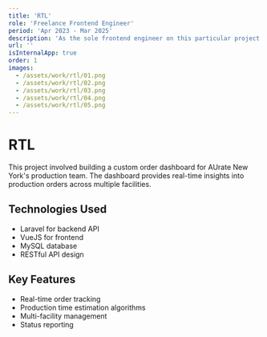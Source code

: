 ```yaml
---
title: 'RTL'
role: 'Freelance Frontend Engineer'
period: 'Apr 2023 - Mar 2025'
description: 'As the sole frontend engineer on this particular project for Ad Alliance, I built a new client portal from scratch using React, Next.js and TypeScript, enabling customers to purchase products and gain insights into their display and video campaigns. I designed reusable components and an intuitive interface, ensuring accessibility according to WCAG guidelines.<br /><br />Working closely with business analysts and product owners, I translated business requirements into user-friendly features. The result is a scalable, sleek, and effective platform that significantly increased customer engagement and satisfaction.'
url: ''
isInternalApp: true
order: 1
images:
  - /assets/work/rtl/01.png
  - /assets/work/rtl/02.png
  - /assets/work/rtl/03.png
  - /assets/work/rtl/04.png
  - /assets/work/rtl/05.png
---
```


# RTL

This project involved building a custom order dashboard for AUrate New York's production team. The dashboard provides real-time insights into production orders across multiple facilities.

## Technologies Used

- Laravel for backend API
- VueJS for frontend
- MySQL database
- RESTful API design

## Key Features

- Real-time order tracking
- Production time estimation algorithms
- Multi-facility management
- Status reporting
